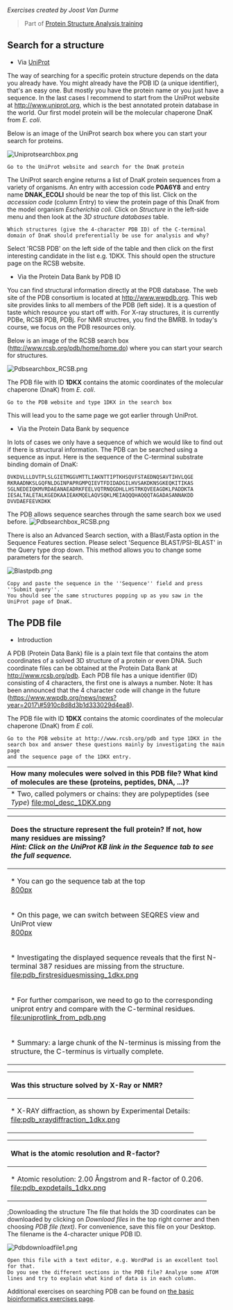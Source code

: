 <i>Exercises created by Joost Van Durme</i>

> Part of [Protein Structure Analysis
> training](Protein_Structure_Analysis_training "wikilink")

## Search for a structure

  - Via [UniProt](http://www.uniprot.org/)

The way of searching for a specific protein structure depends on the
data you already have. You might already have the PDB ID (a unique
identifier), that's an easy one. But mostly you have the protein name or
you just have a sequence. In the last cases I recommend to start from
the UniProt website at <http://www.uniprot.org>, which is the best
annotated protein database in the world. Our first model protein will be
the molecular chaperone DnaK from *E. coli*.

Below is an image of the UniProt search box where you can start your
search for proteins.

![Uniprotsearchbox.png](Uniprotsearchbox.png "Uniprotsearchbox.png")

    Go to the UniProt website and search for the DnaK protein

The UniProt search engine returns a list of DnaK protein sequences from
a variety of organisms. An entry with accession code **P0A6Y8** and
entry name **DNAK_ECOLI** should be near the top of this list. Click on
the *accession code* (column Entry) to view the protein page of this
DnaK from the model organism *Escherichia coli*. Click on *Structure* in
the left-side menu and then look at the *3D structure databases*
    table.

    Which structures (give the 4-character PDB ID) of the C-terminal domain of DnaK should preferentially be use for analysis and why?

Select 'RCSB PDB' on the left side of the table and then click on the
first interesting candidate in the list e.g. 1DKX. This should open the
structure page on the RCSB website.

  - Via the Protein Data Bank by PDB ID

You can find structural information directly at the PDB database. The
web site of the PDB consortium is located at <http://www.wwpdb.org>.
This web site provides links to all members of the PDB (left side). It
is a question of taste which resource you start off with. For X-ray
structures, it is currently PDBe, RCSB PDB, PDBj. For NMR structres, you
find the BMRB. In today's course, we focus on the PDB resources only.

Below is an image of the RCSB search box
(http://www.rcsb.org/pdb/home/home.do) where you can start your search
for structures.

![Pdbsearchbox_RCSB.png](Pdbsearchbox_RCSB.png "Pdbsearchbox_RCSB.png")

The PDB file with ID **1DKX** contains the atomic coordinates of the
molecular chaperone (DnaK) from *E. coli*.

    Go to the PDB website and type 1DKX in the search box

This will lead you to the same page we got earlier through UniProt.

  - Via the Protein Data Bank by sequence

In lots of cases we only have a sequence of which we would like to find
out if there is structural information. The PDB can be searched using a
sequence as input. Here is the sequence of the C-terminal substrate
binding domain of DnaK:

    DVKDVLLLDVTPLSLGIETMGGVMTTLIAKNTTIPTKHSQVFSTAEDNQSAVTIHVLQGE
    RKRAADNKSLGQFNLDGINPAPRGMPQIEVTFDIDADGILHVSAKDKNSGKEQKITIKAS
    SGLNEDEIQKMVRDAEANAEADRKFEELVQTRNQGDHLLHSTRKQVEEAGDKLPADDKTA
    IESALTALETALKGEDKAAIEAKMQELAQVSQKLMEIAQQQHAQQQTAGADASANNAKDD
    DVVDAEFEEVKDKK

The PDB allows sequence searches through the same search box we used
before.
![Pdbsearchbox_RCSB.png](Pdbsearchbox_RCSB.png "Pdbsearchbox_RCSB.png")

There is also an Advanced Search section, with a Blast/Fasta option in
the Sequence Features section. Please select 'Sequence BLAST/PSI-BLAST'
in the Query type drop down. This method allows you to change some
parameters for the search.

![Blastpdb.png](Blastpdb.png
    "Blastpdb.png")

    Copy and paste the sequence in the ''Sequence'' field and press ''Submit query''.
    You should see the same structures popping up as you saw in the UniProt page of DnaK.

## The PDB file

  - Introduction

A PDB (Protein Data Bank) file is a plain text file that contains the
atom coordinates of a solved 3D structure of a protein or even DNA. Such
coordinate files can be obtained at the Protein Data Bank at
<http://www.rcsb.org/pdb>. Each PDB file has a unique identifier (ID)
consisting of 4 characters, the first one is always a number. Note: It
has been announced that the 4 character code will change in the future
(https://www.wwpdb.org/news/news?year=2017\#5910c8d8d3b1d333029d4ea8).

The PDB file with ID **1DKX** contains the atomic coordinates of the
molecular chaperone (DnaK) from *E
    coli*.

    Go to the PDB website at http://www.rcsb.org/pdb and type 1DKX in the search box and answer these questions mainly by investigating the main page
    and the sequence page of the 1DKX entry.

| How many molecules were solved in this PDB file? What kind of molecules are these (proteins, peptides, DNA, ...)?                   |
| :---------------------------------------------------------------------------------------------------------------------------------- |
| \* Two, called polymers or chains: they are polypeptides (see *Type*) [<file:mol_desc_1DKX.png>](file:mol_desc_1DKX.png "wikilink") |

<table>
<thead>
<tr class="header">
<th style="text-align: left;"><p>Does the structure represent the full protein? If not, how many residues are missing?<br />
<em>Hint: Click on the UniProt KB link in the Sequence tab to see the full sequence.</em></p></th>
</tr>
</thead>
<tbody>
<tr class="odd">
<td style="text-align: left;"><p>* You can go the sequence tab at the top<br />
<a href="file:pdb_seqtab.png" title="wikilink">800px</a></p></td>
</tr>
<tr class="even">
<td style="text-align: left;"><p>* On this page, we can switch between SEQRES view and UniProt view<br />
<a href="file:pdf_uniprotview_button.png" title="wikilink">800px</a></p></td>
</tr>
<tr class="odd">
<td style="text-align: left;"><p>* Investigating the displayed sequence reveals that the first N-terminal 387 residues are missing from the structure.<br />
<a href="file:pdb_firstresiduesmissing_1dkx.png" title="wikilink"><a href="file:pdb_firstresiduesmissing_1dkx.png" class="uri">file:pdb_firstresiduesmissing_1dkx.png</a></a></p></td>
</tr>
<tr class="even">
<td style="text-align: left;"><p>* For further comparison, we need to go to the corresponding uniprot entry and compare with the C-terminal residues.<br />
<a href="file:uniprotlink_from_pdb.png" title="wikilink"><a href="file:uniprotlink_from_pdb.png" class="uri">file:uniprotlink_from_pdb.png</a></a></p></td>
</tr>
<tr class="odd">
<td style="text-align: left;"><p>* Summary: a large chunk of the N-terminus is missing from the structure, the C-terminus is virtually complete.</p></td>
</tr>
</tbody>
</table>

<table>
<thead>
<tr class="header">
<th style="text-align: left;"><p>Was this structure solved by X-Ray or NMR?</p></th>
</tr>
</thead>
<tbody>
<tr class="odd">
<td style="text-align: left;"><p>* X-RAY diffraction, as shown by Experimental Details:<br />
<a href="file:pdb_xraydiffraction_1dkx.png" title="wikilink"><a href="file:pdb_xraydiffraction_1dkx.png" class="uri">file:pdb_xraydiffraction_1dkx.png</a></a></p></td>
</tr>
</tbody>
</table>

<table>
<thead>
<tr class="header">
<th style="text-align: left;"><p>What is the atomic resolution and R-factor?</p></th>
</tr>
</thead>
<tbody>
<tr class="odd">
<td style="text-align: left;"><p>* Atomic resolution: 2.00 Ångstrom and R-factor of 0.206.<br />
<a href="file:pdb_expdetails_1dkx.png" title="wikilink"><a href="file:pdb_expdetails_1dkx.png" class="uri">file:pdb_expdetails_1dkx.png</a></a></p></td>
</tr>
</tbody>
</table>


;Downloading the structure The file that holds the 3D coordinates can be
downloaded by clicking on *Download files* in the top right corner and
then choosing *PDB file (text)*. For convenience, save this file on your
Desktop. The filename is the 4-character unique PDB ID.

![Pdbdownloadfile1.png](Pdbdownloadfile1.png
    "Pdbdownloadfile1.png")

    Open this file with a text editor, e.g. WordPad is an excellent tool for that.
    Do you see the different sections in the PDB file? Analyse some ATOM lines and try to explain what kind of data is in each column.

Additional exercises on searching PDB can be found on [the basic
bioinformatics exercises
page](http://wiki.bits.vib.be/index.php/Exercises_on_Protein_Structure).